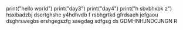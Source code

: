print("hello world")
print("day3")
print("day4")
print("h sbvbhxbk z")
hsxibadzbj 
dsertghshe
y4hdhvdb f
rsbhgrtkd
gfrdsaeh jefgaou
dsghrswegbs
ershgegszfg
saegdag 
sdfgsg ds
GDMHNHJNDCJNGN R
